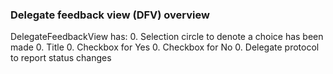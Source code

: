 ### Delegate feedback view (DFV) overview

DelegateFeedbackView has:
0. Selection circle to denote a choice has been made
0. Title
0. Checkbox for Yes
0. Checkbox for No
0. Delegate protocol to report status changes

